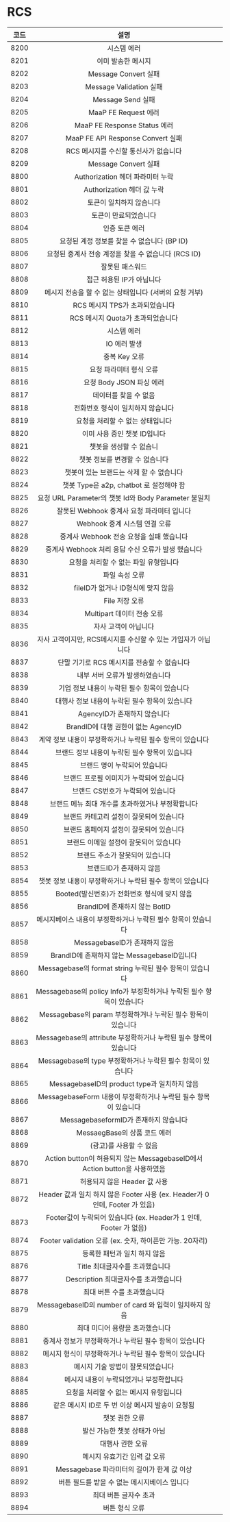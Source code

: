# RCS

|  코드  |                              설명                              |   |
| :--: | :----------------------------------------------------------: | - |
| 8200 |                            시스템 에러                            |   |
| 8201 |                          이미 발송한 메시지                          |   |
| 8202 |                      Message Convert 실패                      |   |
| 8203 |                     Message Validation 실패                    |   |
| 8204 |                        Message Send 실패                       |   |
| 8205 |                      MaaP FE Request 에러                      |   |
| 8206 |                  MaaP FE Response Status 에러                  |   |
| 8207 |                MaaP FE API Response Convert 실패               |   |
| 8208 |                    RCS 메시지를 수신할 통신사가 없습니다                    |   |
| 8209 |                      Message Convert 실패                      |   |
| 8800 |                   Authorization 헤더 파라미터 누락                   |   |
| 8801 |                     Authorization 헤더 값 누락                    |   |
| 8802 |                         토큰이 일치하지 않습니다                        |   |
| 8803 |                          토큰이 만료되었습니다                         |   |
| 8804 |                           인증 토큰 에러                           |   |
| 8805 |                 요청된 계정 정보를 찾을 수 없습니다 (BP ID)                 |   |
| 8806 |               요청된 중계사 전송 계정을 찾을 수 없습니다 (RCS ID)              |   |
| 8807 |                           잘못된 패스워드                           |   |
| 8808 |                        접근 허용된 IP가 아닙니다                       |   |
| 8809 |               메시지 전송을 할 수 없는 상태입니다 (서버의 요청 거부)               |   |
| 8810 |                     RCS 메시지 TPS가 초과되었습니다                     |   |
| 8811 |                    RCS 메시지 Quota가 초과되었습니다                    |   |
| 8812 |                            시스템 에러                            |   |
| 8813 |                           IO 에러 발생                           |   |
| 8814 |                           중복 Key 오류                          |   |
| 8815 |                         요청 파라미터 형식 오류                        |   |
| 8816 |                      요청 Body JSON 파싱 에러                      |   |
| 8817 |                         데이터를 찾을 수 없음                         |   |
| 8818 |                      전화번호 형식이 일치하지 않습니다                      |   |
| 8819 |                      요청을 처리할 수 없는 상태입니다                      |   |
| 8820 |                       이미 사용 중인 챗봇 ID입니다                      |   |
| 8821 |                         챗봇을 생성할 수 없습니                        |   |
| 8822 |                       챗봇 정보를 변경할 수 없습니다                      |   |
| 8823 |                    챗봇이 있는 브랜드는 삭제 할 수 없습니다                   |   |
| 8824 |                챗봇 Type은 a2p, chatbot 로 설정해야 함                |   |
| 8825 |          요청 URL Parameter의 챗봇 Id와 Body Parameter 불일치         |   |
| 8826 |                  잘못된 Webhook 중계사 요청 파라미터 입니다                 |   |
| 8827 |                     Webhook 중계 시스템 연결 오류                     |   |
| 8828 |                  중계사 Webhook 전송 요청을 실패 했습니다                  |   |
| 8829 |               중계사 Webhook 처리 응답 수신 오류가 발생 했습니다               |   |
| 8830 |                     요청을 처리할 수 없는 파일 유형입니다                    |   |
| 8831 |                           파일 속성 오류                           |   |
| 8832 |                    fileID가 없거나 ID형식에 맞지 않음                   |   |
| 8833 |                          File 저장 오류                          |   |
| 8834 |                      Multipart 데이터 전송 오류                     |   |
| 8835 |                          자사 고객이 아닙니다                         |   |
| 8836 |             자사 고객이지만, RCS메시지를 수신할 수 있는 가입자가 아닙니다             |   |
| 8837 |                  단말 기기로 RCS 메시지를 전송할 수 없습니다                  |   |
| 8838 |                       내부 서버 오류가 발생하였습니다                      |   |
| 8839 |                   기업 정보 내용이 누락된 필수 항목이 있습니다                  |   |
| 8840 |                  대행사 정보 내용이 누락된 필수 항목이 있습니다                  |   |
| 8841 |                      AgencyID가 존재하지 않습니다                     |   |
| 8842 |                  BrandID에 대행 권한이 없는 AgencyID                 |   |
| 8843 |               계약 정보 내용이 부정확하거나 누락된 필수 항목이 있습니다               |   |
| 8844 |                  브랜드 정보 내용이 누락된 필수 항목이 있습니다                  |   |
| 8845 |                       브랜드 명이 누락되어 있습니다                       |   |
| 8846 |                    브랜드 프로필 이미지가 누락되어 있습니다                    |   |
| 8847 |                      브랜드 CS번호가 누락되어 있습니다                     |   |
| 8848 |                  브랜드 메뉴 최대 개수를 초과하였거나 부정확합니다                 |   |
| 8849 |                    브랜드 카테고리 설정이 잘못되어 있습니다                    |   |
| 8850 |                    브랜드 홈페이지 설정이 잘못되어 있습니다                    |   |
| 8851 |                     브랜드 이메일 설정이 잘못되어 있습니다                    |   |
| 8852 |                       브랜드 주소가 잘못되어 있습니다                      |   |
| 8853 |                        브랜드ID가 존재하지 않음                        |   |
| 8854 |               챗봇 정보 내용이 부정확하거나 누락된 필수 항목이 있습니다               |   |
| 8855 |                 Booted(발신번호)가 전화번호 형식에 맞지 않음                 |   |
| 8856 |                    BrandID에 존재하지 않는 BotID                    |   |
| 8857 |               메시지베이스 내용이 부정확하거나 누락된 필수 항목이 있습니다              |   |
| 8858 |                    MessagebaseID가 존재하지 않음                    |   |
| 8859 |               BrandID에 존재하지 않는 MessagebaseID입니다              |   |
| 8860 |          Messagebase의 format string 누락된 필수 항목이 있습니다          |   |
| 8861 |       Messagebase의 policy Info가 부정확하거나 누락된 필수 항목이 있습니다       |   |
| 8862 |           Messagebase의 param 부정확하거나 누락된 필수 항목이 있습니다          |   |
| 8863 |         Messagebase의 attribute 부정확하거나 누락된 필수 항목이 있습니다        |   |
| 8864 |           Messagebase의 type 부정확하거나 누락된 필수 항목이 있습니다           |   |
| 8865 |             MessagebaseID의 product type과 일치하지 않음             |   |
| 8866 |          MessagebaseForm 내용이 부정확하거나 누락된 필수 항목이 있습니다          |   |
| 8867 |                 MessagebaseformID가 존재하지 않습니다                 |   |
| 8868 |                     MessaegBase의 상품 코드 에러                    |   |
| 8869 |                        (광고)를 사용할 수 없음                        |   |
| 8870 |  Action button이 허용되지 않는 MessagebaseID에서 Action button을 사용하였음 |   |
| 8871 |                      허용되지 않은 Header 값 사용                     |   |
| 8872 | Header 값과 일치 하지 않은 Footer 사용 (ex. Header가 0 인데, Footer 가 있음) |   |
| 8873 |      Footer값이 누락되어 있습니다 (ex. Header가 1 인데, Footer 가 없음)      |   |
| 8874 |         Footer validation 오류 (ex. 숫자, 하이픈만 가능. 20자리)         |   |
| 8875 |                       등록한 패턴과 일치 하지 않음                       |   |
| 8876 |                      Title 최대글자수를 초과했습니다                     |   |
| 8877 |                   Description 최대글자수를 초과했습니다                  |   |
| 8878 |                        최대 버튼 수를 초과했습니다                       |   |
| 8879 |          MessagebaseID의 number of card 와 입력이 일치하지 않음         |   |
| 8880 |                       최대 미디어 용량을 초과했습니다                      |   |
| 8881 |                중계사 정보가 부정확하거나 누락된 필수 항목이 있습니다                |   |
| 8882 |                메시지 형식이 부정확하거나 누락된 필수 항목이 있습니다                |   |
| 8883 |                      메시지 기술 방법이 잘못되었습니다                      |   |
| 8884 |                     메시지 내용이 누락되었거나 부정확합니다                    |   |
| 8885 |                    요청을 처리할 수 없는 메시지 유형입니다                    |   |
| 8886 |                 같은 메시지 ID로 두 번 이상 메시지 발송이 요청됨                |   |
| 8887 |                           챗봇 권한 오류                           |   |
| 8888 |                       발신 가능한 챗봇 상태가 아님                       |   |
| 8889 |                           대행사 권한 오류                          |   |
| 8890 |                       메시지 유효기간 입력 값 오류                       |   |
| 8891 |                 Messagebase 파라미터의 길이가 한계 값 이상                |   |
| 8892 |                   버튼 필드를 받을 수 없는 메시지베이스 입니다                  |   |
| 8893 |                         최대 버튼 글자수 초과                         |   |
| 8894 |                           버튼 형식 오류                           |   |

